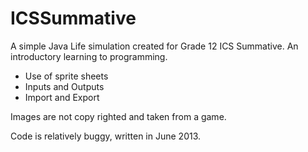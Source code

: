 ICSSummative
============

A simple Java Life simulation created for Grade 12 ICS Summative.
An introductory learning to programming.

- Use of sprite sheets
- Inputs and Outputs
- Import and Export

Images are not copy righted and taken from a game.

Code is relatively buggy, written in June 2013.

